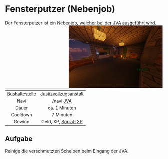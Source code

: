 # Fensterputzer (Nebenjob)
Der Fensterputzer ist ein Nebenjob, welcher bei der JVA ausgeführt wird. <img align="right" width="300" eight="150" src="../../../assets/image/nebenjobs/Fensterputzer.png">

| <!-- --> | <!-- --> |
| :-: | :-: |
| [Bushaltestelle](../../pages/öpnv/bus.md) | [Justizvollzugsanstalt](../../pages/orte/jva.md) |
| Navi | /navi [JVA](../../pages/orte/jva.md) |
| Dauer | ca. 1 Minuten |
| Cooldown | 7 Minuten |
| Gewinn | Geld, XP, [Social-XP](../../pages/skills/social.md) |

## Aufgabe
Reinige die verschmutzten Scheiben beim Eingang der JVA.
